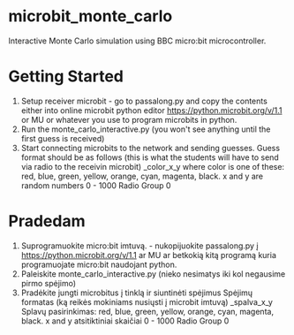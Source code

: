 # microbit_monte_carlo
Interactive Monte Carlo simulation using BBC micro:bit microcontroller. 

# Getting Started
1. Setup receiver microbit - go to passalong.py and copy the contents either into online microbit python editor https://python.microbit.org/v/1.1 or MU or whatever you use to program microbits in python. 
2. Run the monte_carlo_interactive.py (you won't see anything until the first guess is received)
3. Start connecting microbits to the network and sending guesses. 
Guess format should be as follows (this is what the students will have to send via radio to the receivin microbit)
_color_x_y  where color is one of these: red, blue, green, yellow, orange, cyan, magenta, black.
x and y are random numbers 0 - 1000
Radio Group 0

# Pradedam
1. Suprogramuokite micro:bit imtuvą.  - nukopijuokite passalong.py į https://python.microbit.org/v/1.1 ar MU ar betkokią kitą programą kuria programuojate micro:bit naudojant python.
2. Paleiskite monte_carlo_interactive.py (nieko nesimatys iki kol negausime pirmo spėjimo)
3. Pradėkite jungti microbitus į tinklą ir siuntinėti spėjimus 
Spėjimų formatas (ką reikės mokiniams nusiųsti į microbit imtuvą) 
_spalva_x_y  Splavų pasirinkimas: red, blue, green, yellow, orange, cyan, magenta, black.
x and y atsitiktiniai skaičiai 0 - 1000
Radio Group 0
